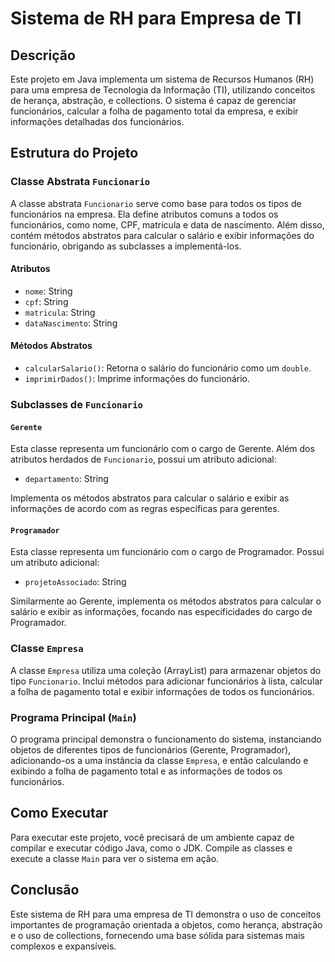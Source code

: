 # Sistema de RH para Empresa de TI

## Descrição

Este projeto em Java implementa um sistema de Recursos Humanos (RH) para uma empresa de Tecnologia da Informação (TI), utilizando conceitos de herança, abstração, e collections. O sistema é capaz de gerenciar funcionários, calcular a folha de pagamento total da empresa, e exibir informações detalhadas dos funcionários.

## Estrutura do Projeto

### Classe Abstrata `Funcionario`

A classe abstrata `Funcionario` serve como base para todos os tipos de funcionários na empresa. Ela define atributos comuns a todos os funcionários, como nome, CPF, matrícula e data de nascimento. Além disso, contém métodos abstratos para calcular o salário e exibir informações do funcionário, obrigando as subclasses a implementá-los.

#### Atributos

- `nome`: String
- `cpf`: String
- `matricula`: String
- `dataNascimento`: String

#### Métodos Abstratos

- `calcularSalario()`: Retorna o salário do funcionário como um `double`.
- `imprimirDados()`: Imprime informações do funcionário.

### Subclasses de `Funcionario`

#### `Gerente`

Esta classe representa um funcionário com o cargo de Gerente. Além dos atributos herdados de `Funcionario`, possui um atributo adicional:

- `departamento`: String

Implementa os métodos abstratos para calcular o salário e exibir as informações de acordo com as regras específicas para gerentes.

#### `Programador`

Esta classe representa um funcionário com o cargo de Programador. Possui um atributo adicional:

- `projetoAssociado`: String

Similarmente ao Gerente, implementa os métodos abstratos para calcular o salário e exibir as informações, focando nas especificidades do cargo de Programador.

### Classe `Empresa`

A classe `Empresa` utiliza uma coleção (ArrayList) para armazenar objetos do tipo `Funcionario`. Inclui métodos para adicionar funcionários à lista, calcular a folha de pagamento total e exibir informações de todos os funcionários.

### Programa Principal (`Main`)

O programa principal demonstra o funcionamento do sistema, instanciando objetos de diferentes tipos de funcionários (Gerente, Programador), adicionando-os a uma instância da classe `Empresa`, e então calculando e exibindo a folha de pagamento total e as informações de todos os funcionários.

## Como Executar

Para executar este projeto, você precisará de um ambiente capaz de compilar e executar código Java, como o JDK. Compile as classes e execute a classe `Main` para ver o sistema em ação.

## Conclusão

Este sistema de RH para uma empresa de TI demonstra o uso de conceitos importantes de programação orientada a objetos, como herança, abstração e o uso de collections, fornecendo uma base sólida para sistemas mais complexos e expansíveis.
